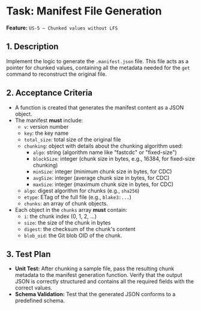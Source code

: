 # Task: Manifest File Generation

**Feature:** `US-5 — Chunked values without LFS`

## 1. Description

Implement the logic to generate the `.manifest.json` file. This file acts as a pointer for chunked values, containing all the metadata needed for the `get` command to reconstruct the original file.

## 2. Acceptance Criteria

- A function is created that generates the manifest content as a JSON object.
- The manifest **must** include:
  - `v`: version number
  - `key`: the key name
  - `total_size`: total size of the original file
  - `chunking`: object with details about the chunking algorithm used:
    - `algo`: string (algorithm name like "fastcdc" or "fixed-size")
    - `blockSize`: integer (chunk size in bytes, e.g., 16384, for fixed-size chunking)
    - `minSize`: integer (minimum chunk size in bytes, for CDC)
    - `avgSize`: integer (average chunk size in bytes, for CDC)
    - `maxSize`: integer (maximum chunk size in bytes, for CDC)
  - `algo`: digest algorithm for chunks (e.g., `sha256`)
  - `etype`: ETag of the full file (e.g., `blake3:...`)
  - `chunks`: an array of chunk objects.
- Each object in the `chunks` array **must** contain:
  - `i`: the chunk index (0, 1, 2, ...)
  - `size`: the size of the chunk in bytes
  - `digest`: the checksum of the chunk's content
  - `blob_oid`: the Git blob OID of the chunk.

## 3. Test Plan

- **Unit Test:** After chunking a sample file, pass the resulting chunk metadata to the manifest generation function. Verify that the output JSON is correctly structured and contains all the required fields with the correct values.
- **Schema Validation:** Test that the generated JSON conforms to a predefined schema.
